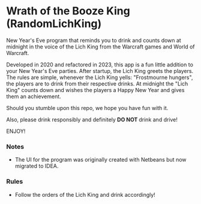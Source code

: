 # Wrath of the Booze King (RandomLichKing)
New Year's Eve program that reminds you to drink and counts down at midnight in the voice of the Lich King from the Warcraft games and World of Warcraft.

Developed in 2020 and refactored in 2023, this app is a fun little addition to your New Year's Eve parties. After startup, the Lich King greets the players. The rules are simple, whenever the Lich King yells: "Frostmourne hungers", the players are to drink from their respective drinks. At midnight the "Lich King" counts down and wishes the players a Happy New Year and gives them an achievement.

Should you stumble upon this repo, we hope you have fun with it. 

Also, please drink responsibly and definitely <b>DO NOT </b> drink and drive! 

ENJOY!

### Notes
- The UI for the program was originally created with Netbeans but now migrated to IDEA.


### Rules
- Follow the orders of the Lich King and drink accordingly!
